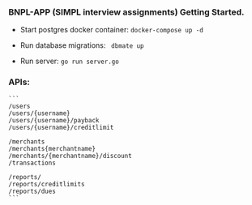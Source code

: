 ### BNPL-APP (SIMPL interview assignments) Getting Started.
* Start postgres docker container:
```docker-compose up -d```

* Run database migrations:
``` dbmate up```

* Run server:
```go run server.go```

### APIs:
    ``` 
    /users
    /users/{username}
    /users/{username}/payback
    /users/{username}/creditlimit

    /merchants
    /merchants{merchantname}
    /merchants/{merchantname}/discount
    /transactions

    /reports/
    /reports/creditlimits
    /reports/dues
    ```





